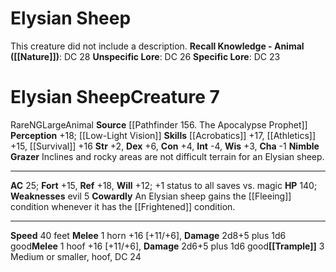 ﻿---
ac: '25'
alignment: NG
all_resistance: null
burrow_speed: null
charisma: '-1'
climb_speed: null
constitution: '+4'
creature_ability:
- Cowardly
- Nimble Grazer
- Trample
creature_family: null
description: 'This creature did not include a description.<br/><br/><b><u>Recall Knowledge
  - Animal</u> ( [[DATABASE/skill/Nature|Nature]] )</b>: DC 28<br/><b><u>Unspecific
  Lore</u></b>: DC 26<br/><b><u>Specific Lore</u></b>: DC 23'
dexterity: '+6'
element: null
fly_speed: null
fortitude: '+15'
hardness: null
hp: '140'
id: '2139'
immunity: null
intelligence: '-4'
land_speed: '40'
language: null
level: '7'
max_speed: '40'
name: Elysian Sheep
perception: '+18'
rarity: Rare
reflex: '+18'
resistance: null
rus_type_level: null
school: null
sense:
- '[[DATABASE/monsterability/Low-Light Vision|low-light vision]]'
size: Large
skill:
- '[[DATABASE/skill/Acrobatics|Acrobatics]] +17'
- '[[DATABASE/skill/Athletics|Athletics]] +15'
- '[[DATABASE/skill/Survival|Survival]] +16'
source: '[[DATABASE/source/Pathfinder 156. The Apocalypse Prophet|Pathfinder #156:
  The Apocalypse Prophet]]'
speed:
- 40 feet
spell: null
strength: '+2'
strength_req: '2'
strongest_save:
- Reflex
swim_speed: null
trait:
- '[[DATABASE/trait/Animal|Animal]]'
- '[[DATABASE/trait/Rare|Rare]]'
type: Creature
vision: Low-light vision
weakest_save:
- Will
weakness:
- evil 5
will: '+12'
wisdom: '+3'

---
# Elysian Sheep

This creature did not include a description.
**Recall Knowledge - Animal ([[Nature]])**: DC 28
**Unspecific Lore**: DC 26
**Specific Lore**: DC 23

# Elysian Sheep<span class="item-type">Creature 7</span>

<span class="trait-rare item-trait">Rare</span><span class="trait-alignment item-trait">NG</span><span class="trait-size item-trait">Large</span><span class="item-trait">Animal</span>
**Source** [[Pathfinder 156. The Apocalypse Prophet]]
**Perception** +18; [[Low-Light Vision]]
**Skills** [[Acrobatics]] +17, [[Athletics]] +15, [[Survival]] +16
**Str** +2, **Dex** +6, **Con** +4, **Int** -4, **Wis** +3, **Cha** -1
**Nimble Grazer** Inclines and rocky areas are not difficult terrain for an Elysian sheep.

---
**AC** 25; **Fort** +15, **Ref** +18, **Will** +12; +1 status to all saves vs. magic
**HP** 140; **Weaknesses** evil 5
<span class="in-box-ability">**Cowardly** An Elysian sheep gains the [[Fleeing]] condition whenever it has the [[Frightened]] condition.</span>

---
**Speed** 40 feet
<span class="in-box-ability">**Melee** <span class="action-icon">1</span> horn +16 [+11/+6], **Damage** 2d8+5 plus 1d6 good</span><span class="in-box-ability">**Melee** <span class="action-icon">1</span> hoof +16 [+11/+6], **Damage** 2d6+5 plus 1d6 good</span><span class="in-box-ability">**[[Trample]]** <span class="action-icon">3</span> Medium or smaller, hoof, DC 24</span>